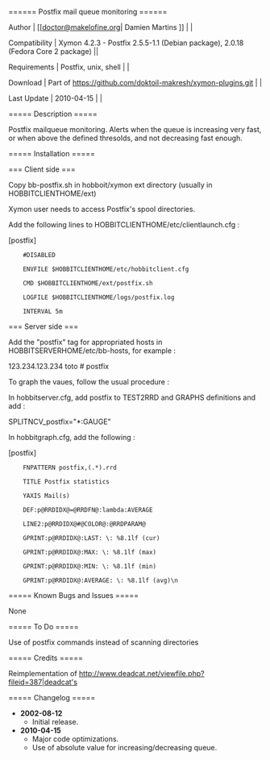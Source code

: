 ====== Postfix mail queue monitoring ======

 Author         | [[doctor@makelofine.org| Damien Martins ]]                                        |   |

 Compatibility  | Xymon 4.2.3 - Postfix 2.5.5-1.1 (Debian package), 2.0.18 (Fedora Core 2 package)     ||

 Requirements   | Postfix, unix, shell                                                              |   |

 Download       | Part of https://github.com/doktoil-makresh/xymon-plugins.git                      |   |

 Last Update    | 2010-04-15                                                                        |   |


===== Description =====

Postfix mailqueue monitoring. Alerts when the queue is increasing very fast, or when above the defined thresolds, and not decreasing fast enough.

===== Installation =====

=== Client side ===

Copy bb-postfix.sh in hobboit/xymon ext directory (usually in HOBBITCLIENTHOME/ext)

Xymon user needs to access Postfix's spool directories.

Add the following lines to HOBBITCLIENTHOME/etc/clientlaunch.cfg :

[postfix]

        #DISABLED

        ENVFILE $HOBBITCLIENTHOME/etc/hobbitclient.cfg

        CMD $HOBBITCLIENTHOME/ext/postfix.sh

        LOGFILE $HOBBITCLIENTHOME/logs/postfix.log

        INTERVAL 5m

=== Server side ===

Add the "postfix" tag for appropriated hosts in HOBBITSERVERHOME/etc/bb-hosts, for example :

123.234.123.234 toto # postfix

To graph the vaues, follow the usual procedure :

In hobbitserver.cfg, add postfix to TEST2RRD and GRAPHS definitions and add :

SPLITNCV_postfix="*:GAUGE"

In hobbitgraph.cfg, add the following :

[postfix]

        FNPATTERN postfix,(.*).rrd

        TITLE Postfix statistics

        YAXIS Mail(s)

        DEF:p@RRDIDX@=@RRDFN@:lambda:AVERAGE

        LINE2:p@RRDIDX@#@COLOR@:@RRDPARAM@

        GPRINT:p@RRDIDX@:LAST: \: %8.1lf (cur)

        GPRINT:p@RRDIDX@:MAX: \: %8.1lf (max)

        GPRINT:p@RRDIDX@:MIN: \: %8.1lf (min)

        GPRINT:p@RRDIDX@:AVERAGE: \: %8.1lf (avg)\n

===== Known  Bugs and Issues =====

None

===== To Do =====

Use of postfix commands instead of scanning directories

===== Credits =====

Reimplementation of http://www.deadcat.net/viewfile.php?fileid=387|deadcat's

===== Changelog =====

  * **2002-08-12**
    * Initial release.
  * **2010-04-15**
    * Major code optimizations.
    * Use of absolute value for increasing/decreasing queue.
